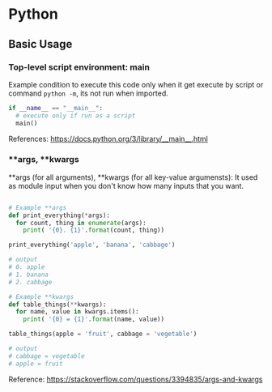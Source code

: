# Python

## Basic Usage

### Top-level script environment: __main__

Example condition to execute this code only when it get execute by script or command `python -m`, its not run when imported.
```python
if __name__ == "__main__":
  # execute only if run as a script
  main()
```

References: https://docs.python.org/3/library/__main__.html

### **args, **kwargs
**args (for all arguments), **kwargs (for all key-value argumensts): It used as module input when you don't know how many inputs that you want.

```python

# Example **args
def print_everything(*args):
  for count, thing in enumerate(args):
    print( '{0}. {1}'.format(count, thing))

print_everything('apple', 'banana', 'cabbage')

# output
# 0. apple
# 1. banana
# 2. cabbage

# Example **kwargs
def table_things(**kwargs):
  for name, value in kwargs.items():
    print( '{0} = {1}'.format(name, value))

table_things(apple = 'fruit', cabbage = 'vegetable')

# output
# cabbage = vegetable
# apple = fruit
```

Reference: https://stackoverflow.com/questions/3394835/args-and-kwargs